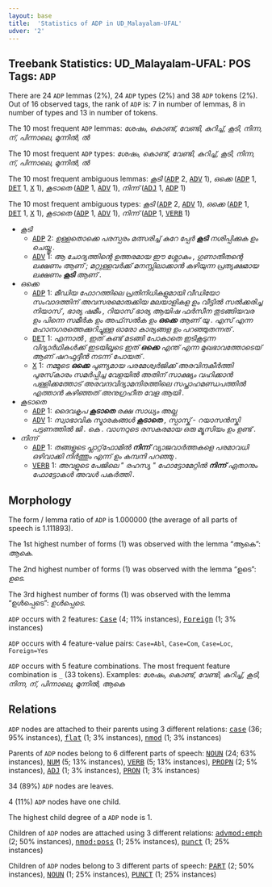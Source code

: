 ```yaml
---
layout: base
title:  'Statistics of ADP in UD_Malayalam-UFAL'
udver: '2'
---
```


## Treebank Statistics: UD_Malayalam-UFAL: POS Tags: `ADP`

There are 24 `ADP` lemmas (2%), 24 `ADP` types (2%) and 38 `ADP` tokens (2%).
Out of 16 observed tags, the rank of `ADP` is: 7 in number of lemmas, 8 in number of types and 13 in number of tokens.

The 10 most frequent `ADP` lemmas: <em>ശേഷം, കൊണ്ട്, വേണ്ടി, കുറിച്ച്, കൂടി, നിന്ന, ന്, പിന്നാലെ, മുന്നിൽ, ൽ</em>

The 10 most frequent `ADP` types:  <em>ശേഷം, കൊണ്ട്, വേണ്ടി, കുറിച്ച്, കൂടി, നിന്ന, ന്, പിന്നാലെ, മുന്നിൽ, ൽ</em>

The 10 most frequent ambiguous lemmas: <em>കൂടി</em> (<tt><a href="ml_ufal-pos-ADP.html">ADP</a></tt> 2, <tt><a href="ml_ufal-pos-ADV.html">ADV</a></tt> 1), <em>ഒക്കെ</em> (<tt><a href="ml_ufal-pos-ADP.html">ADP</a></tt> 1, <tt><a href="ml_ufal-pos-DET.html">DET</a></tt> 1, <tt><a href="ml_ufal-pos-X.html">X</a></tt> 1), <em>കൂടാതെ</em> (<tt><a href="ml_ufal-pos-ADP.html">ADP</a></tt> 1, <tt><a href="ml_ufal-pos-ADV.html">ADV</a></tt> 1), <em>നിന്ന്</em> (<tt><a href="ml_ufal-pos-ADJ.html">ADJ</a></tt> 1, <tt><a href="ml_ufal-pos-ADP.html">ADP</a></tt> 1)

The 10 most frequent ambiguous types:  <em>കൂടി</em> (<tt><a href="ml_ufal-pos-ADP.html">ADP</a></tt> 2, <tt><a href="ml_ufal-pos-ADV.html">ADV</a></tt> 1), <em>ഒക്കെ</em> (<tt><a href="ml_ufal-pos-ADP.html">ADP</a></tt> 1, <tt><a href="ml_ufal-pos-DET.html">DET</a></tt> 1, <tt><a href="ml_ufal-pos-X.html">X</a></tt> 1), <em>കൂടാതെ</em> (<tt><a href="ml_ufal-pos-ADP.html">ADP</a></tt> 1, <tt><a href="ml_ufal-pos-ADV.html">ADV</a></tt> 1), <em>നിന്ന്</em> (<tt><a href="ml_ufal-pos-ADP.html">ADP</a></tt> 1, <tt><a href="ml_ufal-pos-VERB.html">VERB</a></tt> 1)


* <em>കൂടി</em>
  * <tt><a href="ml_ufal-pos-ADP.html">ADP</a></tt> 2: <em>ഉള്ളതൊക്കെ പരസ്പരം മത്സരിച്ച് കുറേ പ്പേർ <b>കൂടി</b> നശിപ്പിക്കുക ഉം ചെയ്തു .</em>
  * <tt><a href="ml_ufal-pos-ADV.html">ADV</a></tt> 1: <em>ആ ചോദ്യത്തിന്റെ ഉത്തരമായ ഈ ശ്ലോകം , ഗുണാതീതന്റെ ലക്ഷണം ആണ് ; മറ്റുള്ളവർക്ക് മനസ്സിലാക്കാൻ കഴിയുന്ന പ്രത്യക്ഷമായ ലക്ഷണം <b>കൂടി</b> ആണ് .</em>
* <em>ഒക്കെ</em>
  * <tt><a href="ml_ufal-pos-ADP.html">ADP</a></tt> 1: <em>മീഡിയ ഫോറത്തിലെ പ്രതിനിധികളുമായി വീഡിയോ സംവാദത്തിന് അവസരമൊരുക്കിയ മലയാളികള ഉം വീട്ടിൽ സൽക്കരിച്ച നിയാസ്‌ , ഭാര്യ ഷമീം , റിയാസ്‌ ഭാര്യ ആയിഷ ഫർസീന തുടങ്ങിയവര ഉം പിന്നെ സമീർക ഉം അഫ്‌സൽക ഉം <b>ഒക്കെ</b> ആണ് യു . എസ് എന്ന മഹാനഗരത്തെക്കുറിച്ചുള്ള ഓരോ കാര്യങ്ങള ഉം പറഞ്ഞുതന്നത് .</em>
  * <tt><a href="ml_ufal-pos-DET.html">DET</a></tt> 1: <em>എന്നാൽ , ഇത് കണ്ട് മടങ്ങി പോകാതെ ഇടികൂടുന്ന വിദ്യാർഥികൾക്ക് ഇടയിലൂടെ ഇത് <b>ഒക്കെ</b> എന്ത് എന്ന മുഖഭാവത്തോടെയ് ആണ് ഷറഫുദ്ദീൻ നടന്ന് പോയത് .</em>
  * <tt><a href="ml_ufal-pos-X.html">X</a></tt> 1: <em>നമ്മുടെ <b>ഒക്കെ</b> പുണ്യമായ പരമേശ്വർജിക്ക് അരവിന്ദകീർത്തി പുരസ്‌കാരം സമർപ്പിച്ച വേളയിൽ അതിന് സാക്ഷ്യം വഹിക്കാൻ പള്ളിക്കത്തോട് അരവന്ദവിദ്യാമന്ദിരത്തിലെ സപ്താഹമണ്ഡപത്തിൽ എത്താൻ കഴിഞ്ഞത് അനുഗ്രഹീത വേള ആയി .</em>
* <em>കൂടാതെ</em>
  * <tt><a href="ml_ufal-pos-ADP.html">ADP</a></tt> 1: <em>ദൈവകൃപ <b>കൂടാതെ</b> രക്ഷ സാധ്യം അല്ല</em>
  * <tt><a href="ml_ufal-pos-ADV.html">ADV</a></tt> 1: <em>സ്വാഭാവിക സ്മാരകങ്ങൾ <b>കൂടാതെ</b> , സ്പാസ്ക് - റയാസൻസ്കി പട്ടണത്തിൽ ജി . കെ . വാഗ്നറുടെ രസകരമായ ഒരു മ്യൂസിയം ഉം ഉണ്ട് .</em>
* <em>നിന്ന്</em>
  * <tt><a href="ml_ufal-pos-ADP.html">ADP</a></tt> 1: <em>തങ്ങളുടെ പ്ലാറ്റ്‌ഫോമിൽ <b>നിന്ന്</b> വ്യാജവാർത്തകളെ പരമാവധി ഒഴിവാക്കി നിർത്തും എന്ന് ഉം കമ്പനി പറഞ്ഞു .</em>
  * <tt><a href="ml_ufal-pos-VERB.html">VERB</a></tt> 1: <em>അവളുടെ പേജിലെ " രഹസ്യ " ഫോട്ടോമേറ്റിൽ <b>നിന്ന്</b> ഏതാനും ഫോട്ടോകൾ അവൾ പകർത്തി .</em>

## Morphology

The form / lemma ratio of `ADP` is 1.000000 (the average of all parts of speech is 1.111893).

The 1st highest number of forms (1) was observed with the lemma “ആകെ”: <em>ആകെ</em>.

The 2nd highest number of forms (1) was observed with the lemma “ഉടെ”: <em>ഉടെ</em>.

The 3rd highest number of forms (1) was observed with the lemma “ഉൾപ്പെടെ”: <em>ഉൾപ്പെടെ</em>.

`ADP` occurs with 2 features: <tt><a href="ml_ufal-feat-Case.html">Case</a></tt> (4; 11% instances), <tt><a href="ml_ufal-feat-Foreign.html">Foreign</a></tt> (1; 3% instances)

`ADP` occurs with 4 feature-value pairs: `Case=Abl`, `Case=Com`, `Case=Loc`, `Foreign=Yes`

`ADP` occurs with 5 feature combinations.
The most frequent feature combination is `_` (33 tokens).
Examples: <em>ശേഷം, കൊണ്ട്, വേണ്ടി, കുറിച്ച്, കൂടി, നിന്ന, ന്, പിന്നാലെ, മുന്നിൽ, ആകെ</em>


## Relations

`ADP` nodes are attached to their parents using 3 different relations: <tt><a href="ml_ufal-dep-case.html">case</a></tt> (36; 95% instances), <tt><a href="ml_ufal-dep-flat.html">flat</a></tt> (1; 3% instances), <tt><a href="ml_ufal-dep-nmod.html">nmod</a></tt> (1; 3% instances)

Parents of `ADP` nodes belong to 6 different parts of speech: <tt><a href="ml_ufal-pos-NOUN.html">NOUN</a></tt> (24; 63% instances), <tt><a href="ml_ufal-pos-NUM.html">NUM</a></tt> (5; 13% instances), <tt><a href="ml_ufal-pos-VERB.html">VERB</a></tt> (5; 13% instances), <tt><a href="ml_ufal-pos-PROPN.html">PROPN</a></tt> (2; 5% instances), <tt><a href="ml_ufal-pos-ADJ.html">ADJ</a></tt> (1; 3% instances), <tt><a href="ml_ufal-pos-PRON.html">PRON</a></tt> (1; 3% instances)

34 (89%) `ADP` nodes are leaves.

4 (11%) `ADP` nodes have one child.

The highest child degree of a `ADP` node is 1.

Children of `ADP` nodes are attached using 3 different relations: <tt><a href="ml_ufal-dep-advmod-emph.html">advmod:emph</a></tt> (2; 50% instances), <tt><a href="ml_ufal-dep-nmod-poss.html">nmod:poss</a></tt> (1; 25% instances), <tt><a href="ml_ufal-dep-punct.html">punct</a></tt> (1; 25% instances)

Children of `ADP` nodes belong to 3 different parts of speech: <tt><a href="ml_ufal-pos-PART.html">PART</a></tt> (2; 50% instances), <tt><a href="ml_ufal-pos-NOUN.html">NOUN</a></tt> (1; 25% instances), <tt><a href="ml_ufal-pos-PUNCT.html">PUNCT</a></tt> (1; 25% instances)

